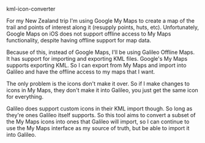 kml-icon-converter

For my New Zealand trip I'm using Google My Maps to create a map of the trail and points of interest along it (resupply points, huts, etc). Unfortunately, Google Maps on iOS does not support offline access to My Maps functionality, despite having offline support for map data.

Because of this, instead of Google Maps, I'll be using Galileo Offline Maps. It has support for importing and exporting KML files. Google's My Maps supports exporting KML. So I can export from My Maps and import into Galileo and have the offline access to my maps that I want.

The only problem is the icons don't make it over. So if I make changes to icons in My Maps, they don't make it into Galileo, you just get the same icon for everything.

Galileo does support custom icons in their KML import though. So long as they're ones Galileo itself supports. So this tool aims to convert a subset of the My Maps icons into ones that Galileo will import, so I can continue to use the My Maps interface as my source of truth, but be able to import it into Galileo.
